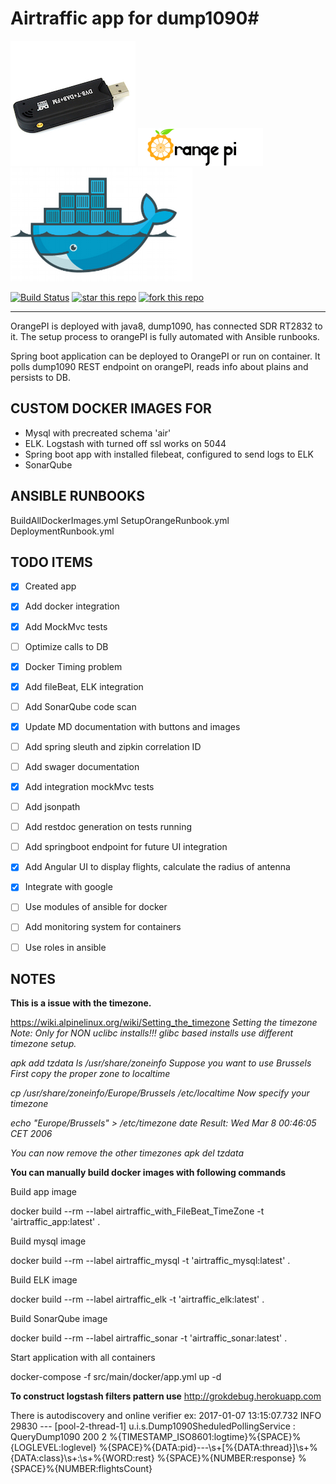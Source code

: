 # Airtraffic app for dump1090#

![SDR logo](https://github.com/tsypuk/airtraffic/blob/master/config/img/sdr.jpg)
![Orange PI logo](https://github.com/tsypuk/airtraffic/blob/master/config/img/orangepi.png)
![Docker logo](https://github.com/tsypuk/airtraffic/blob/master/config/img/docker.png)

[![Build Status](https://travis-ci.org/tsypuk/airtraffic.svg?branch=master)](https://travis-ci.org/tsypuk/airtraffic)
[![star this repo](http://githubbadges.com/star.svg?user=tsypuk&repo=airtraffic&style=default)](https://github.com/tsypuk/airtraffic)
[![fork this repo](http://githubbadges.com/fork.svg?user=tsypuk&repo=airtraffic&style=default)](https://github.com/tsypuk/airtraffic/fork)

---
OrangePI is deployed with java8, dump1090, has connected SDR RT2832 to it. 
The setup process to orangePI is fully automated with Ansible runbooks.

Spring boot application can be deployed to OrangePI or run on container. It polls dump1090 REST endpoint on orangePI, reads info about plains and persists to DB.  

## CUSTOM DOCKER IMAGES FOR
<ul>
<li>Mysql with precreated schema 'air'</li>
<li>ELK. Logstash with turned off ssl works on 5044</li>
<li>Spring boot app with installed filebeat, configured to send logs to ELK</li>
<li>SonarQube</li>
</ul>

## ANSIBLE RUNBOOKS

BuildAllDockerImages.yml
SetupOrangeRunbook.yml
DeploymentRunbook.yml

## TODO ITEMS

- [x] Created app
- [x] Add docker integration
- [x] Add MockMvc tests
- [ ] Optimize calls to DB
- [x] Docker Timing problem
- [x] Add fileBeat, ELK integration
- [ ] Add SonarQube code scan
- [x] Update MD documentation with buttons and images
- [ ] Add spring sleuth and zipkin correlation ID
- [ ] Add swager documentation
- [X] Add integration mockMvc tests
- [ ] Add jsonpath
- [ ] Add restdoc generation on tests running
- [ ] Add springboot endpoint for future UI integration
- [X] Add Angular UI to display flights, calculate the radius of antenna
- [X] Integrate with google
- [ ] Use modules of ansible for docker
- [ ] Add monitoring system for containers
- [ ] Use roles in ansible


## NOTES

__This is a issue with the timezone.__

https://wiki.alpinelinux.org/wiki/Setting_the_timezone
_Setting the timezone
Note: Only for NON uclibc installs!!!
glibc based installs use different timezone setup._

_apk add tzdata
ls /usr/share/zoneinfo
Suppose you want to use Brussels First copy the proper zone to localtime_

_cp /usr/share/zoneinfo/Europe/Brussels /etc/localtime
Now specify your timezone_

_echo "Europe/Brussels" >  /etc/timezone
date
Result: Wed Mar 8 00:46:05 CET 2006_

_You can now remove the other timezones
apk del tzdata_

__You can manually build docker images with following commands__ 

Build app image

docker build --rm --label airtraffic_with_FileBeat_TimeZone -t 'airtraffic_app:latest' .

Build mysql image

docker build --rm --label airtraffic_mysql -t 'airtraffic_mysql:latest' .

Build ELK image

docker build --rm --label airtraffic_elk -t 'airtraffic_elk:latest' .

Build SonarQube image

docker build --rm --label airtraffic_sonar -t 'airtraffic_sonar:latest' .

Start application with all containers

docker-compose -f src/main/docker/app.yml up -d

__To construct logstash filters pattern use__ 
http://grokdebug.herokuapp.com

There is autodiscovery and online verifier
ex:
2017-01-07 13:15:07.732  INFO 29830 --- [pool-2-thread-1] u.i.s.Dump1090SheduledPollingService     : QueryDump1090 200 2
%{TIMESTAMP_ISO8601:logtime}%{SPACE}%{LOGLEVEL:loglevel} %{SPACE}%{DATA:pid}---\s+\[%{DATA:thread}\]\s+%{DATA:class}\s+:\s+%{WORD:rest} %{SPACE}%{NUMBER:response} %{SPACE}%{NUMBER:flightsCount}